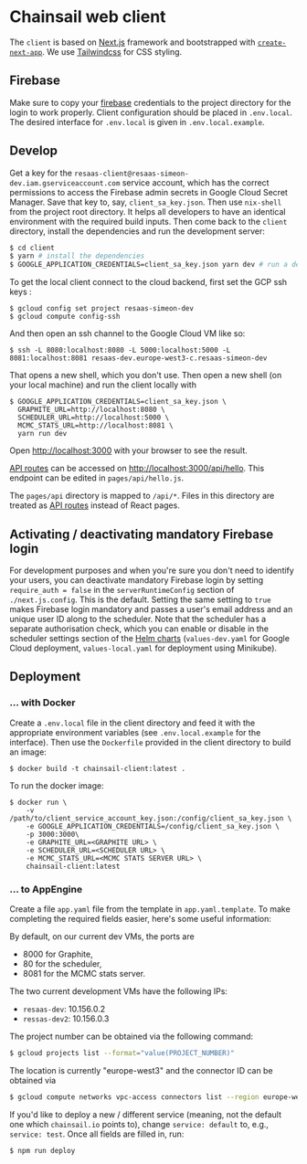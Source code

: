 # Chainsail web client

The `client` is based on [Next.js](https://nextjs.org/) framework and bootstrapped with [`create-next-app`](https://github.com/vercel/next.js/tree/canary/packages/create-next-app).
We use [Tailwindcss](https://tailwindcss.com/) for CSS styling.

## Firebase

Make sure to copy your [firebase](https://firebase.google.com/) credentials to the project directory
for the login to work properly. Client configuration should be placed in `.env.local`.
The desired interface for `.env.local` is given in `.env.local.example`.

## Develop

Get a key for the `resaas-client@resaas-simeon-dev.iam.gserviceaccount.com` service account, which has the correct permissions to access the Firebase admin secrets in Google Cloud Secret Manager.
Save that key to, say, `client_sa_key.json`.
Then use `nix-shell` from the project root directory.
It helps all developers to have an identical environment with the required build inputs.
Then come back to the `client` directory, install the dependencies and run the development server:

```bash
$ cd client
$ yarn # install the dependencies
$ GOOGLE_APPLICATION_CREDENTIALS=client_sa_key.json yarn dev # run a dev server
```

To get the local client connect to the cloud backend, first set the GCP ssh keys :

```
$ gcloud config set project resaas-simeon-dev
$ gcloud compute config-ssh
```

And then open an ssh channel to the Google Cloud VM like so:

```
$ ssh -L 8080:localhost:8080 -L 5000:localhost:5000 -L 8081:localhost:8081 resaas-dev.europe-west3-c.resaas-simeon-dev
```

That opens a new shell, which you don't use. Then open a new shell (on your local machine) and run the client locally with

```
$ GOOGLE_APPLICATION_CREDENTIALS=client_sa_key.json \
  GRAPHITE_URL=http://localhost:8080 \
  SCHEDULER_URL=http://localhost:5000 \
  MCMC_STATS_URL=http://localhost:8081 \
  yarn run dev
```

Open [http://localhost:3000](http://localhost:3000) with your browser to see the result.

[API routes](https://nextjs.org/docs/api-routes/introduction) can be accessed on [http://localhost:3000/api/hello](http://localhost:3000/api/hello). This endpoint can be edited in `pages/api/hello.js`.

The `pages/api` directory is mapped to `/api/*`. Files in this directory are treated as [API routes](https://nextjs.org/docs/api-routes/introduction) instead of React pages.

## Activating / deactivating mandatory Firebase login

For development purposes and when you're sure you don't need to identify your users, you can deactivate mandatory Firebase login by setting `require_auth = false` in the `serverRuntimeConfig` section of `./next.js.config`.
This is the default.
Setting the same setting to `true` makes Firebase login mandatory and passes a user's email address and an unique user ID along to the scheduler.
Note that the scheduler has a separate authorisation check, which you can enable or disable in the scheduler settings section of the [Helm charts](../../helm) (`values-dev.yaml` for Google Cloud deployment, `values-local.yaml` for deployment using Minikube).

## Deployment

### ... with Docker

Create a `.env.local` file in the client directory and feed it with the appropriate environment variables
(see `.env.local.example` for the interface). Then use the `Dockerfile` provided in the client
directory to build an image:

```shell
$ docker build -t chainsail-client:latest .
```

To run the docker image:

```shell
$ docker run \
    -v /path/to/client_service_account_key.json:/config/client_sa_key.json \
	-e GOOGLE_APPLICATION_CREDENTIALS=/config/client_sa_key.json \
    -p 3000:3000\
    -e GRAPHITE_URL=<GRAPHITE URL> \
    -e SCHEDULER_URL=<SCHEDULER URL> \
	-e MCMC_STATS_URL=<MCMC STATS SERVER URL> \
    chainsail-client:latest
```

### ... to AppEngine

Create a file `app.yaml` file from the template in `app.yaml.template`. To make completing the required fields easier, here's some useful information:

By default, on our current dev VMs, the ports are

- 8000 for Graphite,
- 80 for the scheduler,
- 8081 for the MCMC stats server.

The two current development VMs have the following IPs:

- `resaas-dev`: 10.156.0.2
- `ressas-dev2`: 10.156.0.3

The project number can be obtained via the following command:

```bash
$ gcloud projects list --format="value(PROJECT_NUMBER)"
```

The location is currently "europe-west3" and the connector ID can be obtained via

```bash
$ gcloud compute networks vpc-access connectors list --region europe-west3 --format="value(CONNECTOR_ID)"
```

If you'd like to deploy a new / different service (meaning, not the default one which `chainsail.io` points to), change `service: default` to, e.g., `service: test`.
Once all fields are filled in, run:

```shell
$ npm run deploy
```
